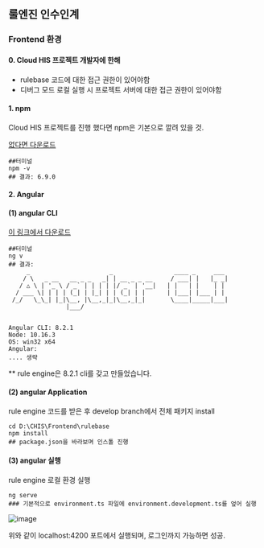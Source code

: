 ## 룰엔진 인수인계

### Frontend 환경

#### 0. Cloud HIS 프로젝트 개발자에 한해
* rulebase 코드에 대한 접근 권한이 있어야함
* 디버그 모드 로컬 실행 시 프로젝트 서버에 대한 접근 권한이 있어야함

#### 1. npm

Cloud HIS 프로젝트를 진행 했다면 npm은 기본으로 깔려 있을 것.

[없다면 다운로드](https://nodejs.org/en/download/)
```shell
##터미널
npm -v
## 결과: 6.9.0
```

#### 2. Angular

#### (1) angular CLI

[이 링크에서 다운로드](https://cli.angular.io/)

```shell
##터미널
ng v
## 결과:
     _                      _                 ____ _     ___
    / \   _ __   __ _ _   _| | __ _ _ __     / ___| |   |_ _|
   / △ \ | '_ \ / _` | | | | |/ _` | '__|   | |   | |    | |
  / ___ \| | | | (_| | |_| | | (_| | |      | |___| |___ | |
 /_/   \_\_| |_|\__, |\__,_|_|\__,_|_|       \____|_____|___|
                |___/


Angular CLI: 8.2.1
Node: 10.16.3
OS: win32 x64
Angular:
.... 생략
```
** rule engine은 8.2.1 cli를 갖고 만들었습니다.


#### (2) angular Application

rule engine 코드를 받은 후 develop branch에서 전체 패키지 install

```Shell
cd D:\CHIS\Frontend\rulebase
npm install
## package.json을 바라보며 인스톨 진행
```

#### (3) angular 실행

rule engine 로컬 환경 실행

```Shell
ng serve
### 기본적으로 environment.ts 파일에 environment.development.ts를 엎어 실행
```
![image](https://user-images.githubusercontent.com/55048882/85658112-d6794e80-b6ed-11ea-8326-679dc7587bb3.png)

위와 같이 localhost:4200 포트에서 실행되며, 로그인까지 가능하면 성공.